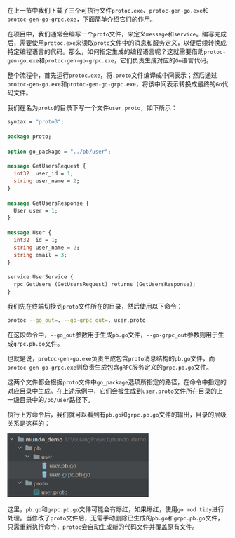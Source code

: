 在上一节中我们下载了三个可执行文件`protoc.exe`、`protoc-gen-go.exe`和`protoc-gen-go-grpc.exe`，下面简单介绍它们的作用。

在项目中，我们通常会编写一个`proto`文件，来定义`message`和`service`。编写完成后，需要使用`protoc.exe`来读取`proto`文件中的消息和服务定义，以便后续转换成特定编程语言的代码。那么，如何指定生成的编程语言呢？这就需要借助`protoc-gen-go.exe`和`protoc-gen-go-grpc.exe`，它们负责生成对应的`Go`语言代码。

整个流程中，首先运行`protoc.exe`，将`.proto`文件编译成中间表示；然后通过`protoc-gen-go.exe`和`protoc-gen-go-grpc.exe`，将该中间表示转换成最终的`Go`代码文件。

我们在名为`proto`的目录下写一个文件`user.proto`，如下所示：

```protobuf
syntax = "proto3";

package proto;

option go_package = "../pb/user";

message GetUsersRequest {
  int32  user_id = 1;
  string user_name = 2;
}

message GetUsersResponse {
  User user = 1;
}

message User {
  int32  id = 1;
  string user_name = 2;
  string email = 3;
}

service UserService {
  rpc GetUsers (GetUsersRequest) returns (GetUsersResponse);
}
```

我们先在终端切换到`proto`文件所在的目录，然后使用以下命令：

```sh
protoc --go_out=. --go-grpc_out=. user.proto
```

在这段命令中，`--go_out`参数用于生成`pb.go`文件，`--go-grpc_out`参数则用于生成`grpc.pb.go`文件。

也就是说，`protoc-gen-go.exe`负责生成包含`proto`消息结构的`pb.go`文件，而`protoc-gen-go-grpc.exe`则负责生成包含`gRPC`服务定义的`grpc.pb.go`文件。

这两个文件都会根据`proto`文件中`go_package`选项所指定的路径，在命令中指定的对应目录中生成。在上述示例中，它们会被生成到`user.proto`文件所在目录的上一级目录中的`/pb/user`路径下。

执行上方命令后，我们就可以看到有`pb.go`和`grpc.pb.go`文件的输出，目录的层级关系是这样的：

<img src="image/image-20231124014114897.png" alt="image-20231124014114897" style="zoom:67%;" />

这里，`pb.go`和`grpc.pb.go`文件可能会有爆红，如果爆红，使用`go mod tidy`进行处理。当修改了`proto`文件后，无需手动删除已生成的`pb.go`和`grpc.pb.go`文件，只需重新执行命令，`protoc`会自动生成新的代码文件并覆盖原有文件。
